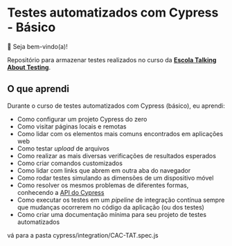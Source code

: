 # Testes automatizados com Cypress - Básico

👋 Seja bem-vindo(a)!

Repositório para armazenar testes realizados  no curso da [**Escola Talking About Testing**](https://udemy.com/user/walmyr).

## O que aprendi

Durante o curso de testes automatizados com Cypress (básico), eu aprendi:

- Como configurar um projeto Cypress do zero
- Como visitar páginas locais e remotas
- Como lidar com os elementos mais comuns encontrados em aplicações web
- Como testar _upload_ de arquivos
- Como realizar as mais diversas verificações de resultados esperados
- Como criar comandos customizados
- Como lidar com links que abrem em outra aba do navegador
- Como rodar testes simulando as dimensões de um dispositivo móvel
- Como resolver os mesmos problemas de diferentes formas, conhecendo a [API do Cypress](https://docs.cypress.io/api/table-of-contents)
- Como executar os testes em um _pipeline_ de integração contínua sempre que mudanças ocorrerem no código da aplicação (ou dos testes)
- Como criar uma documentação mínima para seu projeto de testes automatizados

vá para a pasta cypress/integration/CAC-TAT.spec.js
